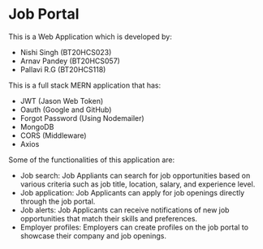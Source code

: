 # Job Portal
This is a Web Application which is developed by:
- Nishi Singh (BT20HCS023)
- Arnav Pandey (BT20HCS057)
- Pallavi R.G (BT20HCS118)

This is a full stack MERN application that has:
- JWT (Jason Web Token) 
- Oauth (Google and GitHub)
- Forgot Password (Using Nodemailer)
- MongoDB 
- CORS (Middleware)
- Axios

Some of the functionalities of this application are:
- Job search: Job Appliants can search for job opportunities based on various criteria such as job title, location, salary, and experience level.
- Job application: Job Applicants can apply for job openings directly through the job portal.
- Job alerts: Job Applicants can receive notifications of new job opportunities that match their skills and preferences.
- Employer profiles: Employers can create profiles on the job portal to showcase their company and job openings.
